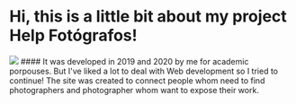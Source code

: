 #       Hi, this is a little bit about my project Help Fotógrafos!
<img src="https://github.com/yasmindevegili/Help_Fotografos.github.io/blob/f0caf997deaf8e91062a177c9cbb5efcb1207c41/logo/help_logo.png">
#### It was developed in 2019 and 2020 by me for academic porpouses. But I've liked a lot to deal with Web development so I tried to continue!
The site was created to connect people whom need to find photographers and photographer whom want to expose their work.

